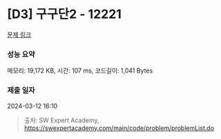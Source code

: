 # [D3] 구구단2 - 12221 

[문제 링크](https://swexpertacademy.com/main/code/problem/problemDetail.do?contestProbId=AXpz3dravpQDFATi) 

### 성능 요약

메모리: 19,172 KB, 시간: 107 ms, 코드길이: 1,041 Bytes

### 제출 일자

2024-03-12 16:10



> 출처: SW Expert Academy, https://swexpertacademy.com/main/code/problem/problemList.do